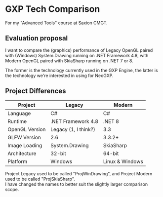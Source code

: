 # GXP Tech Comparison
For my "Advanced Tools" course at Saxion CMGT.

## Evaluation proposal
I want to compare the (graphics) performance of
 Legacy OpenGL paired with (Windows) System.Drawing running on .NET Framework 4.8,
 with Modern OpenGL paired with SkiaSharp running on .NET 7 or 8.

The former is the technology currently used in the GXP Engine,
the latter is the technology we're interested in using for NeoGXP.

## Project Differences
| Project        | Legacy               | Modern          |
|----------------|----------------------|-----------------|
| Language       | C#                   | C#              |
| Runtime        | .NET Framework 4.8   | .NET 8          |
| OpenGL Version | Legacy (1, I think?) | 3.3             |
| GLFW Version   | 2.6                  | 3.3.2+          |
| Image Loading  | System.Drawing       | SkiaSharp       |
| Architecture   | 32-bit               | 64-bit          |
| Platform       | Windows              | Linux & Windows |

Project Legacy used to be called "ProjWinDrawing", and Project Modern used to be called "ProjSkiaSharp".  
I have changed the names to better suit the slightly larger comparison scope.
